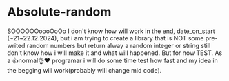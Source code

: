 # Absolute-random
SOOOOOOoooOoOo I don't know how will work in the end, date_on_start (~21~22.12.2024), but i am trying to create a library that is NOT
some pre-writed random numbers but return alway a random integer or string still don't know how i will make it and what will happened.
But for now TEST. As a 👍normal👌❤️ programar i will do some time test how fast and my idea in the begging will work(probably will change mid code).
